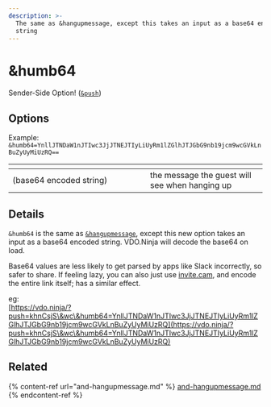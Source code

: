 ```yaml
---
description: >-
  The same as &hangupmessage, except this takes an input as a base64 encoded
  string
---
```


# \&humb64

Sender-Side Option! ([`&push`](../../source-settings/push.md))

## Options

Example: `&humb64=YnllJTNDaW1nJTIwc3JjJTNEJTIyLiUyRm1lZGlhJTJGbG9nb19jcm9wcGVkLnBuZyUyMiUzRQ==`

<table><thead><tr><th width="257"></th><th></th></tr></thead><tbody><tr><td>(base64 encoded string)</td><td>the message the guest will see when hanging up</td></tr></tbody></table>

## Details

`&humb64` is the same as [`&hangupmessage`](and-hangupmessage.md), except this new option takes an input as a base64 encoded string. VDO.Ninja will decode the base64 on load.

Base64 values are less likely to get parsed by apps like Slack incorrectly, so safer to share. If feeling lazy, you can also just use [invite.cam](https://invite.cam/), and encode the entire link itself; has a similar effect.

eg:\
[https://vdo.ninja/?push=khnCsjS\&wc\&humb64=YnllJTNDaW1nJTIwc3JjJTNEJTIyLiUyRm1lZGlhJTJGbG9nb19jcm9wcGVkLnBuZyUyMiUzRQ](https://vdo.ninja/?push=khnCsjS\&wc\&humb64=YnllJTNDaW1nJTIwc3JjJTNEJTIyLiUyRm1lZGlhJTJGbG9nb19jcm9wcGVkLnBuZyUyMiUzRQ)

## Related

{% content-ref url="and-hangupmessage.md" %}
[and-hangupmessage.md](and-hangupmessage.md)
{% endcontent-ref %}
